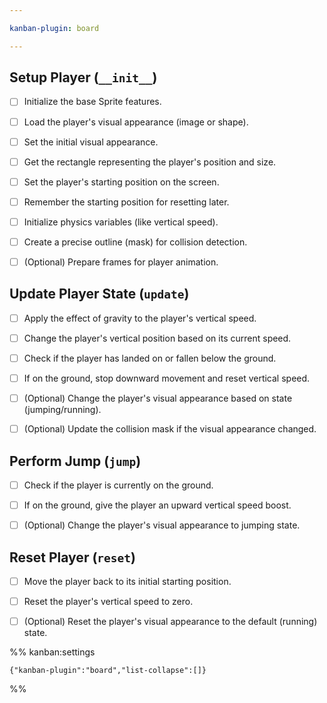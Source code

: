 ```yaml
---

kanban-plugin: board

---
```


## Setup Player (`__init__`)

- [ ] Initialize the base Sprite features.
- [ ] Load the player's visual appearance (image or shape).
- [ ] Set the initial visual appearance.
- [ ] Get the rectangle representing the player's position and size.
- [ ] Set the player's starting position on the screen.
- [ ] Remember the starting position for resetting later.
- [ ] Initialize physics variables (like vertical speed).
- [ ] Create a precise outline (mask) for collision detection.
- [ ] (Optional) Prepare frames for player animation.


## Update Player State (`update`)

- [ ] Apply the effect of gravity to the player's vertical speed.
- [ ] Change the player's vertical position based on its current speed.
- [ ] Check if the player has landed on or fallen below the ground.
- [ ] If on the ground, stop downward movement and reset vertical speed.
- [ ] (Optional) Change the player's visual appearance based on state (jumping/running).
- [ ] (Optional) Update the collision mask if the visual appearance changed.


## Perform Jump (`jump`)

- [ ] Check if the player is currently on the ground.
- [ ] If on the ground, give the player an upward vertical speed boost.
- [ ] (Optional) Change the player's visual appearance to jumping state.


## Reset Player (`reset`)

- [ ] Move the player back to its initial starting position.
- [ ] Reset the player's vertical speed to zero.
- [ ] (Optional) Reset the player's visual appearance to the default (running) state.




%% kanban:settings
```
{"kanban-plugin":"board","list-collapse":[]}
```
%%